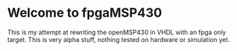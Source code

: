 # Welcome to fpgaMSP430
This is my attempt at rewriting the openMSP430 in VHDL with an fpga only target.
This is very alpha stuff, nothing tested on hardware or simulation yet.

